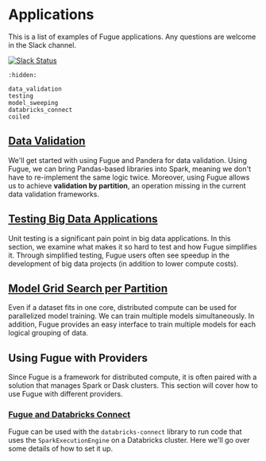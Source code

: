 # Applications

This is a list of examples of Fugue applications. Any questions are welcome in the Slack channel.

[![Slack Status](https://img.shields.io/badge/slack-join_chat-white.svg?logo=slack&style=social)](https://join.slack.com/t/fugue-project/shared_invite/zt-jl0pcahu-KdlSOgi~fP50TZWmNxdWYQ)


```{toctree}
:hidden:

data_validation
testing
model_sweeping
databricks_connect
coiled
```

## [Data Validation](data_validation.ipynb)
We'll get started with using Fugue and Pandera for data validation. Using Fugue, we can bring Pandas-based libraries into Spark, meaning we don't have to re-implement the same logic twice. Moreover, using Fugue allows us to achieve **validation by partition**, an operation missing in the current data validation frameworks.

## [Testing Big Data Applications](testing.ipynb)
Unit testing is a significant pain point in big data applications. In this section, we examine what makes it so hard to test and how Fugue simplifies it. Through simplified testing, Fugue users often see speedup in the development of big data projects (in addition to lower compute costs).

## [Model Grid Search per Partition](model_sweeping.ipynb)
Even if a dataset fits in one core, distributed compute can be used for parallelized model training. We can train multiple models simultaneously. In addition, Fugue provides an easy interface to train multiple models for each logical grouping of data.


## Using Fugue with Providers

Since Fugue is a framework for distributed compute, it is often paired with a solution that manages Spark or Dask clusters. This section will cover how to use Fugue with different providers.

### [Fugue and Databricks Connect](databricks_connect.ipynb)
Fugue can be used with the `databricks-connect` library to run code that uses the `SparkExecutionEngine` on a Databricks cluster. Here we'll go over some details of how to set it up.
